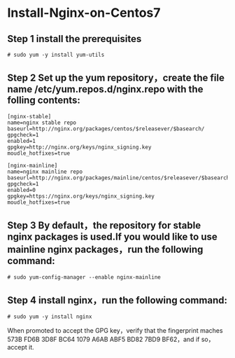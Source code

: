 # Install-Nginx-on-Centos7
## Step 1 install the prerequisites
```
# sudo yum -y install yum-utils
```
## Step 2 Set up the yum repository，create the file name /etc/yum.repos.d/nginx.repo with the folling contents:
```
[nginx-stable]
name=nginx stable repo
baseurl=http://nginx.org/packages/centos/$releasever/$basearch/
gpgcheck=1
enabled=1
gpgkey=http://nginx.org/keys/nginx_signing.key
moudle_hotfixes=true

[nginx-mainline]
name=nginx mainline repo
baseurl=http://nginx.org/packages/mainline/centos/$releasever/$basearch/
gpgcheck=1
enabled=0
gpgkey=https://nginx.org/keys/nginx_signing.key
moudle_hotfixes=true
```
## Step 3 By default，the repository for stable nginx packages is used.If you would like to use mainline nginx packages，run the following command:
```
# sudo yum-config-manager --enable nginx-mainline
```
## Step 4 install nginx，run the following command:
```
# sudo yum -y install nginx
```
When promoted to accept the GPG key，verify that the fingerprint maches 573B FD6B 3D8F BC64 1079 A6AB ABF5 BD82 7BD9 BF62，and if so，accept it.
